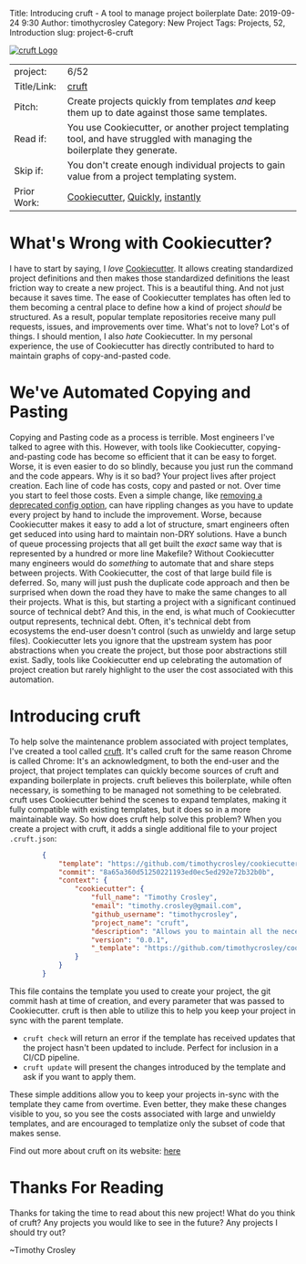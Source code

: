 Title: Introducing cruft - A tool to manage project boilerplate
Date: 2019-09-24 9:30
Author: timothycrosley
Category: New Project
Tags: Projects, 52, Introduction
slug: project-6-cruft

[![cruft Logo](https://raw.githubusercontent.com/timothycrosley/cruft/master/art/logo_large.png)](https://timothycrosley.github.io/cruft/)

| | |
| ------------| -----------------------------------------------------------------------------------------------------------------------------------------------------------------------|
| project: | 6/52 |
| Title/Link: | [cruft](https://timothycrosley.github.io/cruft/) |
| Pitch: | Create projects quickly from templates *and* keep them up to date against those same templates. |
| Read if: | You use Cookiecutter, or another project templating tool, and have struggled with managing the boilerplate they generate. |
| Skip if: | You don't create enough individual projects to gain value from a project templating system. |
| Prior Work: | [Cookiecutter](https://cookiecutter.readthedocs.io/en/latest/), [Quickly](https://www.youtube.com/watch?v=9EctXzH2dss), [instantly](https://github.com/timothycrosley/instantly) |

# What's Wrong with Cookiecutter?

I have to start by saying, I *love* [Cookiecutter](https://cookiecutter.readthedocs.io/en/latest/). It allows creating standardized project definitions and then makes those standardized definitions the least friction way to create a new project.
This is a beautiful thing. And not just because it saves time. The ease of Cookiecutter templates has often led to them becoming a central place to define how a kind of project *should* be structured.
As a result, popular template repositories receive many pull requests, issues, and improvements over time. What's not to love? Lot's of things. I should mention, I also *hate* Cookiecutter. In my personal experience, the use of Cookiecutter has directly contributed to hard to maintain graphs of copy-and-pasted code.

# We've Automated Copying and Pasting

Copying and Pasting code as a process is terrible. Most engineers I've talked to agree with this. However, with tools like Cookiecutter, copying-and-pasting code has become so efficient that it can be easy to forget.
Worse, it is even easier to do so blindly, because you just run the command and the code appears. Why is it so bad? Your project lives after project creation.  Each line of code has costs, copy and pasted or not. Over time you start to feel those costs. Even a simple change, like [removing a deprecated config option](https://github.com/timothycrosley/cookiecutter-python/commit/8a65a360d51250221193ed0ec5ed292e72b32b0b),
can have rippling changes as you have to update every project by hand to include the improvement. Worse, because Cookiecutter makes it easy to add a lot of structure, smart engineers often get seduced
into using hard to maintain non-DRY solutions. Have a bunch of queue processing projects that all get built the *exact* same way that is represented by a hundred or more line Makefile? Without Cookiecutter
many engineers would do *something* to automate that and share steps between projects. With Cookiecutter, the cost of that large build file is deferred. So, many will just push the duplicate code approach and then be surprised when down the
road they have to make the same changes to all their projects. What is this, but starting a project with a significant continued source of technical debt? And this, in the end, is what much of Cookiecutter output
represents, technical debt. Often, it's technical debt from ecosystems the end-user doesn't control (such as unwieldy and large setup files). Cookiecutter lets you ignore that the upstream system has poor abstractions when you create the project, but those poor abstractions still exist. Sadly, tools like Cookiecutter end up celebrating the automation of project creation but rarely
highlight to the user the cost associated with this automation.

# Introducing cruft
To help solve the maintenance problem associated with project templates, I've created a tool called [cruft](https://timothycrosley.github.io/cruft/). It's called cruft for the same reason Chrome is called Chrome:
It's an acknowledgment, to both the end-user and the project, that project templates can quickly become sources of cruft and expanding boilerplate in projects. cruft believes this boilerplate, while often
necessary, is something to be managed not something to be celebrated. cruft uses Cookiecutter behind the scenes to expand templates, making it fully compatible with existing templates, but it does so in a more maintainable way.
So how does cruft help solve this problem? When you create a project with cruft, it adds a single additional file to your project `.cruft.json`:

```json
        {
            "template": "https://github.com/timothycrosley/cookiecutter-python",
            "commit": "8a65a360d51250221193ed0ec5ed292e72b32b0b",
            "context": {
                "cookiecutter": {
                    "full_name": "Timothy Crosley",
                    "email": "timothy.crosley@gmail.com",
                    "github_username": "timothycrosley",
                    "project_name": "cruft",
                    "description": "Allows you to maintain all the necessary cruft for packaging and building projects separate from the code you intentionally write. Built on-top of CookieCutter.",
                    "version": "0.0.1",
                    "_template": "https://github.com/timothycrosley/cookiecutter-python"
                }
            }
        }
```

This file contains the template you used to create your project, the git commit hash at time of creation, and every parameter that was passed to Cookiecutter.
cruft is then able to utilize this to help you keep your project in sync with the parent template.

- `cruft check` will return an error if the template has received updates that the project hasn't been updated to include. Perfect for inclusion in a CI/CD pipeline.
- `cruft update` will present the changes introduced by the template and ask if you want to apply them.

These simple additions allow you to keep your projects in-sync with the template they came from overtime. Even better, they make these changes visible to you, so you see the costs associated
with large and unwieldy templates, and are encouraged to templatize only the subset of code that makes sense.

Find out more about cruft on its website: [here](https://timothycrosley.github.io/cruft/)

# Thanks For Reading

Thanks for taking the time to read about this new project!
What do you think of cruft? Any projects you would like to see in the future? Any projects I should try out?

~Timothy Crosley
